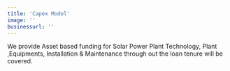 ```yaml
---
title: 'Capex Model'
image: ''
businessurl: ''
---
```

We provide Asset based funding for Solar Power Plant
Technology, Plant ,Equipments, Installation & Maintenance
through out the loan tenure will be covered.
